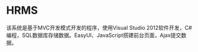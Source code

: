 # HRMS
该系统是基于MVC开发模式开发的程序，使用Visual Studio 2012软件开发，C#编程，SQL数据库存储数据。EasyUI、JavaScript搭建前台页面，Ajax提交数据。
